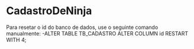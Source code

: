 # CadastroDeNinja
Para resetar o id do banco de dados, use o seguinte comando manualmente: -ALTER TABLE TB_CADASTRO ALTER COLUMN id RESTART WITH 4;